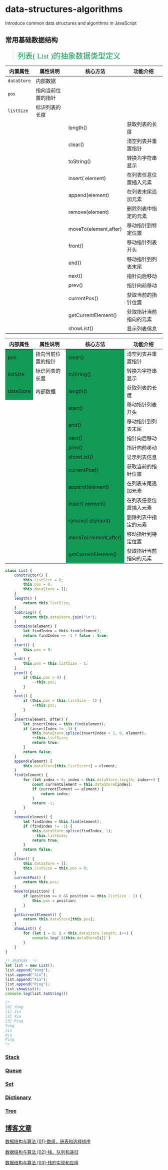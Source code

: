 # data-structures-algorithms
Introduce common data structures and algorithms in JavaScript


## 常用基础数据结构

> <font face="微软雅黑" size = 5 color = #195 >列表( List )的抽象数据类型定义</font>


内置属性 | 属性说明 |   核心方法 | 功能介绍 |
| ------ | ------------------ |------------------ |------------------ |
| `dataStore` | 内部数据 | | |
|  `pos` | 指向当前位置的指针 | | |
|  `listSize` | 标识列表的长度 | | |
|||  length() | 获取列表的长度  |
|||  clear() | 清空列表并重置指针 |
|||  toString() | 转换为字符串显示 |
|||  insert( element) | 在列表任意位置插入元素 |
|||  append(element) |  在列表末尾追加元素 |
|||  remove(element) | 删除列表中指定的元素 |
|||  moveTo(element,after) | 移动指针到特定位置 |
|||  front() | 移动指针列表开头 |
|||  end() | 移动指针到列表末尾 |
|||  next() | 指针向后移动 |
|||  prev() | 指针向前移动 |
|||  currentPos() | 获取当前的指针位置 |
|||  getCurrentElement()| 获取指针当前指向的元素 |
|||  showList()| 显示列表信息 |


<table>
<thead>
<tr>
<th>内部属性</th>
<th>属性说明</th>
<th>核心方法</th>
<th>功能介绍</th>
</tr>
</thead>
<tbody>
<tr><td bgcolor=#195>pos</td><td>指向当前位置的指针</td><td bgcolor=#195>clear()</td><td>清空列表并重置指针</td></tr>
<tr><td bgcolor=#195>listSize</td><td>标识列表的长度</td><td bgcolor=#195>toString()</td><td>转换为字符串显示</td></tr>
<tr><td bgcolor=#195>dataStore</td><td>内部数据</td><td bgcolor=#195>length()</td><td>获取列表的长度</td></tr>
<tr><td></td><td></td><td bgcolor=#195>start()</td><td>移动指针列表开头</td></tr>
<tr><td></td><td></td><td bgcolor=#195>end() </td><td>移动指针到列表末尾</td></tr>
<tr><td></td><td></td><td bgcolor=#195>next()</td><td>指针向后移动</td></tr>
<tr><td></td><td></td><td bgcolor=#195>prev()</td><td>指针向前移动</td></tr>
<tr><td></td><td></td><td bgcolor=#195>showList()</td><td>显示列表信息</td></tr>
<tr><td></td><td></td><td bgcolor=#195>currentPos()</td><td>获取当前的指针位置</td></tr>
<tr><td></td><td></td><td bgcolor=#195>append(element)</td><td>在列表末尾追加元素</td></tr>
<tr><td></td><td></td><td bgcolor=#195>insert( element)</td><td>在列表任意位置插入元素</td></tr>
<tr><td></td><td></td><td bgcolor=#195>remove( element)</td><td>删除列表中指定的元素</td></tr>
<tr><td></td><td></td><td bgcolor=#195>moveTo(element,after)</td><td>移动指针到特定位置</td></tr>
<tr><td></td><td></td><td bgcolor=#195>getCurrentElement()</td><td>获取指针当前指向的元素</td></tr>

</tbody>
</table>

```javascript
class List {
    constructor() {
        this.listSize = 0;
        this.pos = 0;
        this.dataStore = [];
    }
    length() {
        return this.listSize;
    }
    toString() {
        return this.dataStore.join("\n");
    }
    contains(element) {
        let findIndex = this.find(element);
        return findIndex == -1 ? false : true;
    }
    start() {
        this.pos = 0;
    }
    end() {
        this.pos = this.listSize - 1;
    }
    prev() {
        if (this.pos > 0) {
            --this.pos;
        }
    }
    next() {
        if (this.pos < this.listSize - 1) {
            ++this.pos;
        }
    }
    insert(element, after) {
        let insertIndex = this.find(element);
        if (insertIndex != -1) {
            this.dataStore.splice(insertIndex + 1, 0, element);
            ++this.listSize;
            return true;
        }
        return false;
    }
    append(element) {
        this.dataStore[this.listSize++] = element;
    }
    find(element) {
        for (let index = 0; index < this.dataStore.length; index++) {
            const currentElement = this.dataStore[index];
            if (currentElement == element) {
                return index;
            }
            return -1;
        }
    }
    remove(element) {
        let findIndex = this.find(element);
        if (findIndex != -1) {
            this.dataStore.splice(findIndex, 1);
            --this.listSize;
            return true;
        }
        return false;
    }
    clear() {
        this.dataStore = [];
        this.listSize = this.pos = 0;
    }
    currentPos() {
        return this.pos;
    }
    moveTo(position) {
        if (position >= 0 && position <= this.listSize - 1) {
            this.pos = position;
        }
    }
    getCurrentElement() {
        return this.dataStore[this.pos];
    }
    showList() {
        for (let i = 0; i < this.dataStore.length; i++) {
            console.log(`${this.dataStore[i]}`)
        }
    }
}

/* 测试代码： */
let list = new List();
list.append("Yong");
list.append("Jin");
list.append("Xia");
list.append("Ping");
list.showList();
console.log(list.toString())

/* 
[0] Yong
[1] Jin
[2] Xia
[3] Ping
Yong
Jin
Xia
Ping 
*/

```
### [Stack]()

### [Queue]()

### [Set]()

### [Dictionary]()

### [Tree]()


## [博客文章]()
[数据结构与算法 [01]-数组、链表和选择排序](http://wendingding.com/2016/10/13/%E6%95%B0%E6%8D%AE%E7%BB%93%E6%9E%84%E4%B8%8E%E7%AE%97%E6%B3%95%20[01]-%E6%95%B0%E7%BB%84%E5%92%8C%E9%93%BE%E8%A1%A8%E3%80%81%E9%80%89%E6%8B%A9%E6%8E%92%E5%BA%8F%E4%B8%8E%E5%BF%AB%E9%80%9F%E6%8E%92%E5%BA%8F/)

[数据结构与算法 [02]-栈、队列和递归](http://wendingding.com/2016/11/16/%E6%95%B0%E6%8D%AE%E7%BB%93%E6%9E%84%E4%B8%8E%E7%AE%97%E6%B3%95%20[02]-%E6%A0%88%E3%80%81%E9%98%9F%E5%88%97%E4%B8%8E%E9%80%92%E5%BD%92/)

[数据结构与算法 [03]-栈的实现和应用](http://wendingding.com/2016/11/16/%E6%95%B0%E6%8D%AE%E7%BB%93%E6%9E%84%E4%B8%8E%E7%AE%97%E6%B3%95%20[03]-%E6%A0%88%E7%9A%84%E5%AE%9E%E7%8E%B0%E5%92%8C%E5%BA%94%E7%94%A8(JavaScript)/)

